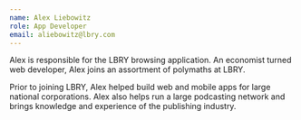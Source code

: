 ```yaml
---
name: Alex Liebowitz
role: App Developer
email: aliebowitz@lbry.com
---
```

Alex is responsible for the LBRY browsing application. An economist turned web developer, Alex joins an assortment of polymaths at LBRY.

Prior to joining LBRY, Alex helped build web and mobile apps for large national corporations. Alex also helps run a large podcasting network and brings knowledge and experience of the publishing industry.